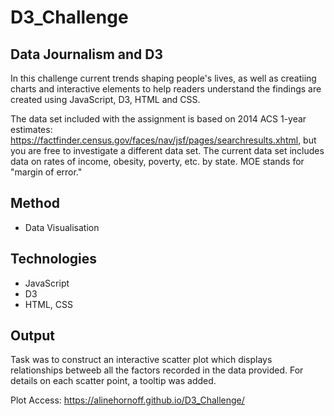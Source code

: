 # D3_Challenge

## Data Journalism and D3
In this challenge current trends shaping people's lives, as well as creatiing charts and interactive elements to help readers understand the findings are created using JavaScript, D3, HTML and CSS.

The data set included with the assignment is based on 2014 ACS 1-year estimates: https://factfinder.census.gov/faces/nav/jsf/pages/searchresults.xhtml, but you are free to investigate a different data set. The current data set includes data on rates of income, obesity, poverty, etc. by state. MOE stands for "margin of error."


## Method

* Data Visualisation


## Technologies

* JavaScript
* D3
* HTML, CSS


## Output
Task was to construct an interactive scatter plot which displays relationships betweeb all the factors recorded in the data provided. For details on each scatter point, a tooltip was added.

Plot Access: https://alinehornoff.github.io/D3_Challenge/

